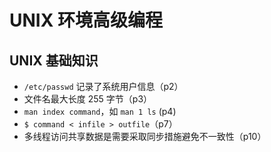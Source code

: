 # UNIX 环境高级编程

## UNIX 基础知识

- `/etc/passwd` 记录了系统用户信息（p2）
- 文件名最大长度 255 字节（p3）
- `man index command`，如 `man 1 ls` (p4)
- `$ command < infile > outfile`（p7）
- 多线程访问共享数据是需要采取同步措施避免不一致性（p10）
